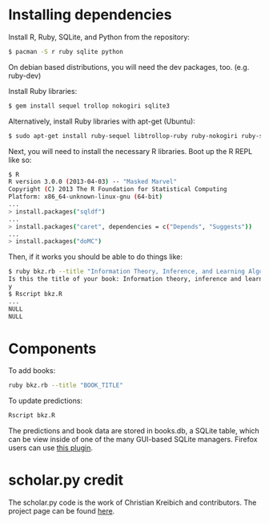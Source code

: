 # Installing dependencies
Install R, Ruby, SQLite, and Python from the repository:

```bash
$ pacman -S r ruby sqlite python
```

On debian based distributions, you will need the dev packages, too. (e.g. ruby-dev)

Install Ruby libraries:
```bash
$ gem install sequel trollop nokogiri sqlite3
```
Alternatively, install Ruby libraries with apt-get (Ubuntu):
```bash
$ sudo apt-get install ruby-sequel libtrollop-ruby ruby-nokogiri ruby-sqlite3
```

Next, you will need to install the necessary R libraries. Boot up the R REPL like so:
```bash
$ R
R version 3.0.0 (2013-04-03) -- "Masked Marvel"
Copyright (C) 2013 The R Foundation for Statistical Computing
Platform: x86_64-unknown-linux-gnu (64-bit)
...
> install.packages("sqldf")
...
> install.packages("caret", dependencies = c("Depends", "Suggests"))
...
> install.packages("doMC")
```

Then, if it works you should be able to do things like:
```bash
$ ruby bkz.rb --title "Information Theory, Inference, and Learning Algorithm"
Is this the title of your book: Information theory, inference and learning algorithms? [y/n]
y
$ Rscript bkz.R 
...
NULL
NULL
```

# Components

To add books:
```bash
ruby bkz.rb --title "BOOK_TITLE"
```

To update predictions:
```bash
Rscript bkz.R
```

The predictions and book data are stored in books.db, a SQLite table, which can be view inside of one of the many GUI-based SQLite managers. Firefox users can use [this plugin](https://addons.mozilla.org/en-us/firefox/addon/sqlite-manager/).
# scholar.py credit

The scholar.py code is the work of Christian Kreibich and contributors. The project page can be found [here](http://www.icir.org/christian/scholar.html).
